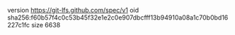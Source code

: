 version https://git-lfs.github.com/spec/v1
oid sha256:f60b57f4c0c53b45f32e1e2c0e907dbcfff13b94910a08a1c70b0bd16227c1fc
size 6638
